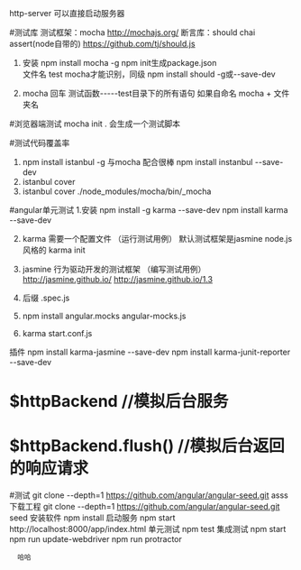 http-server   可以直接启动服务器

#测试库
  测试框架：mocha    http://mochajs.org/
  断言库：should  chai  assert(node自带的)   https://github.com/tj/should.js

1. 安装  npm install mocha -g    npm init生成package.json   
    文件名  test  mocha才能识别，同级
    npm install should -g或--save-dev

2. mocha   回车   测试函数-----test目录下的所有语句
  如果自命名  mocha + 文件夹名


#浏览器端测试
mocha init .   会生成一个测试脚本


#测试代码覆盖率
  1. npm install istanbul -g   与mocha 配合很棒
     npm install instanbul --save-dev
  2. istanbul  cover
  3. istanbul cover ./node_modules/mocha/bin/_mocha

#angular单元测试
  1.安装
   npm install -g karma --save-dev
   npm install karma --save-dev

  2. karma 需要一个配置文件    （运行测试用例）  默认测试框架是jasmine
    node.js风格的
    karma init

  3. jasmine  行为驱动开发的测试框架   （编写测试用例）
    http://jasmine.github.io/
    http://jasmine.github.io/1.3

  4. 后缀  .spec.js
  5. npm install angular.mocks   angular-mocks.js
  6. karma start.conf.js

  插件  npm install karma-jasmine --save-dev
       npm install karma-junit-reporter --save-dev


# $httpBackend   //模拟后台服务
# $httpBackend.flush()   //模拟后台返回的响应请求

#测试
  git clone --depth=1 https://github.com/angular/angular-seed.git asss
  下载工程
  git clone --depth=1 https://github.com/angular/angular-seed.git seed
  安装软件
  npm install
  启动服务
  npm start
  http://localhost:8000/app/index.html
  单元测试
  npm test
  集成测试
  npm start
  npm run update-webdriver
  npm run protractor















      哈哈
